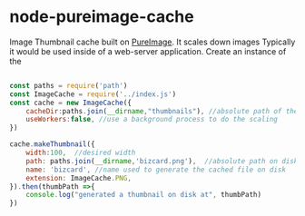 # node-pureimage-cache
Image Thumbnail cache built on [PureImage](https://github.com/joshmarinacci/node-pureimage).
It scales down images
Typically it would be used inside of a web-server application.  Create an instance of the





``` javascript

const paths = require('path')
const ImageCache = require('../index.js')
const cache = new ImageCache({
    cacheDir:paths.join(__dirname,"thumbnails"), //absolute path of the dir to store thumbnails
    useWorkers:false, //use a background process to do the scaling
})

cache.makeThumbnail({
    width:100,  //desired width
    path: paths.join(__dirname,'bizcard.png'),  //absolute path on disk of the original image
    name: 'bizcard', //name used to generate the cached file on disk
    extension: ImageCache.PNG,
}).then(thumbPath =>{
    console.log("generated a thumbnail on disk at", thumbPath)
})

```

